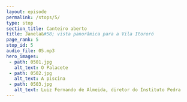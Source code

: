 ```yaml
---
layout: episode
permalink: /stops/5/
type: stop
section_title: Canteiro aberto
title: Janela&#58; vista panorâmica para a Vila Itororó
page_rank: 5
stop_id: 5
audio_file: 05.mp3
hero_images:
 - path: 0501.jpg
   alt_text: O Palacete
 - path: 0502.jpg
   alt_text: A piscina
 - path: 0503.jpg
   alt_text: Luiz Fernando de Almeida, diretor do Instituto Pedra
---
```

